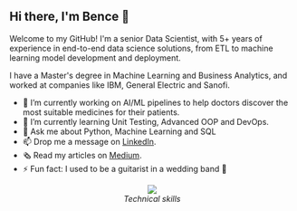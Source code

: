 ## Hi there, I'm Bence 👋

Welcome to my GitHub! I'm a senior Data Scientist, with 5+ years of experience in end-to-end data science solutions, from ETL to machine learning model development and deployment.

I have a Master's degree in Machine Learning and Business Analytics, and worked at companies like IBM, General Electric and Sanofi.

- 🔭 I’m currently working on AI/ML pipelines to help doctors discover the most suitable medicines for their patients.
- 🌱 I’m currently learning Unit Testing, Advanced OOP and DevOps.
- 💬 Ask me about Python, Machine Learning and SQL
- 📫 Drop me a message on [LinkedIn](https://www.linkedin.com/in/bence-l-toth).
- 🗞️ Read my articles on [Medium](https://medium.com/@benceltoth).
- ⚡ Fun fact: I used to be a guitarist in a wedding band 🎸

<p align="center">
  <a href="https://skillicons.dev">
    <img src="https://skillicons.dev/icons?i=python,sklearn,postgres,sqlite,mysql,r,regex,bash,git,github,aws,vscode,anaconda,docker,html,latex,md,notion&perline=9" />
  </a>
  <br>
  <i>Technical skills</i>
</p>
